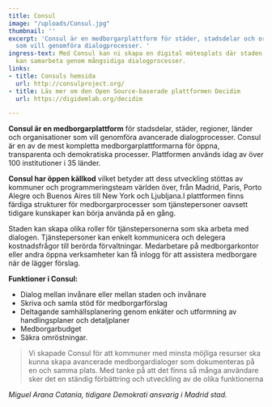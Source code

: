 ```yaml
---
title: Consul
image: "/uploads/Consul.jpg"
thumbnail: ''
excerpt: 'Consul är en medborgarplattform för städer, stadsdelar och organisationer
  som vill genomföra dialogprocesser. '
ingress-text: Med Consul kan ni skapa en digital mötesplats där staden och invånarna
  kan samarbeta genom mångsidiga dialogprocesser.
links:
- title: Consuls hemsida
  url: http://consulproject.org/
- title: Läs mer om den Open Source-baserade plattformen Decidim
  url: https://digidemlab.org/decidim

---
```

**Consul är en medborgarplattform** för stadsdelar, städer, regioner, länder och organisationer som vill genomföra avancerade dialogprocesser. Consul är en av de mest kompletta medborgarplattformarna för öppna, transparenta och demokratiska processer. Plattformen används idag av över 100 institutioner i 35 länder.

**Consul har öppen källkod** vilket betyder att dess utveckling stöttas av kommuner och programmeringsteam världen över, från Madrid, Paris, Porto Alegre och Buenos Aires till New York och Ljubljana.I plattformen finns färdiga strukturer för medborgarprocesser som tjänstepersoner oavsett tidigare kunskaper kan börja använda på en gång.

Staden kan skapa olika roller för tjänstepersonerna som ska arbeta med dialogen. Tjänstepersoner kan enkelt kommunicera och delegera kostnadsfrågor till berörda förvaltningar. Medarbetare på medborgarkontor eller andra öppna verksamheter kan få inlogg för att assistera medborgare när de lägger förslag.

**Funktioner i Consul:**

* Dialog mellan invånare eller mellan staden och invånare
* Skriva och samla stöd för medborgarförslag
* Deltagande samhällsplanering genom enkäter och utformning av handlingsplaner och detaljplaner
* Medborgarbudget
* Säkra omröstningar.

> Vi skapade Consul för att kommuner med minsta möjliga resurser ska kunna skapa avancerade medborgar­dialoger som dokumenteras på en och samma plats. Med tanke på att det finns så många användare sker det en ständig förbättring och utveckling av de olika funktionerna

_Miguel Arana Catania, tidigare Demokrati ansvarig i Madrid stad._